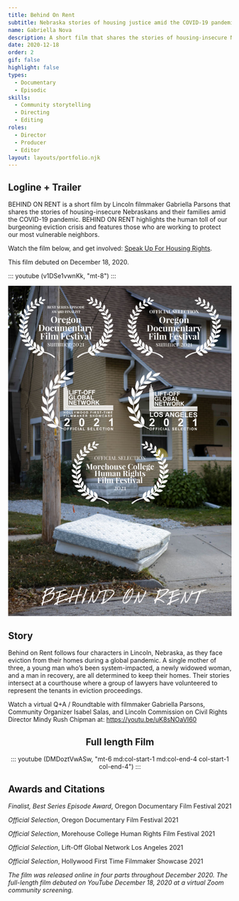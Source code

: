 ```yaml
---
title: Behind On Rent
subtitle: Nebraska stories of housing justice amid the COVID-19 pandemic
name: Gabriella Nova
description: A short film that shares the stories of housing-insecure Nebraskans and their families amid the COVID-19 pandemic.
date: 2020-12-18
order: 2
gif: false
highlight: false
types:
  - Documentary
  - Episodic
skills:
  - Community storytelling
  - Directing
  - Editing
roles:
  - Director
  - Producer
  - Editor
layout: layouts/portfolio.njk
---
```


<copy-wrap class="row-start-2 col-start-auto col-end-auto xs:col-start-1 xs:col-end-4 md:row-start-2 md:col-start-3 md:col-end-6">

## Logline + Trailer

BEHIND ON RENT is a short film by Lincoln filmmaker Gabriella Parsons that shares the stories of housing-insecure Nebraskans and their families amid the COVID-19 pandemic. BEHIND ON RENT highlights the human toll of our burgeoning eviction crisis and features those who are working to protect our most vulnerable neighbors.

Watch the film below, and get involved: [Speak Up For Housing Rights](http://SpeakUpLNK.org). 

This film debuted on December 18, 2020.

::: youtube (v1DSe1vwnKk, "mt-8") :::

</copy-wrap>

![](./assets/img/behind-on-rent/cover.jpg "row-start-3 xs:col-start-1 xs:col-end-4 md:row-start-2 md:col-start-1 md:col-end-3")

<copy-wrap class="grid-center sm:grid-center md:grid-center mt-6">

## Story

Behind on Rent follows four characters in Lincoln, Nebraska, as they face eviction from their homes during a global pandemic. A single mother of three, a young man who’s been system-impacted, a newly widowed woman, and a man in recovery, are all determined to keep their homes. Their stories intersect at a courthouse where a group of lawyers have volunteered to represent the tenants in eviction proceedings. 

Watch a virtual Q+A / Roundtable with filmmaker Gabriella Parsons, Community Organizer Isabel Salas, and Lincoln Commission on Civil Rights Director Mindy Rush Chipman at: https://youtu.be/uK8sNOaVI60

</copy-wrap>

<copy-wrap align="center" class="grid-center sm:grid-center md:grid-center mt-6">

## Full length Film

::: youtube (DMDoztVwASw, "mt-6 md:col-start-1 md:col-end-4 col-start-1 col-end-4") :::

</copy-wrap>




<copy-wrap class="grid-center xs:grid-center md:grid-center">

## Awards and Citations

<em>Finalist, Best Series Episode Award</em>, Oregon Documentary Film Festival 2021
  
<em>Official Selection</em>, Oregon Documentary Film Festival 2021
  
<em>Official Selection</em>, Morehouse College Human Rights Film Festival 2021 
  
<em>Official Selection</em>, Lift-Off Global Network Los Angeles 2021 
  
<em>Official Selection</em>, Hollywood First Time Filmmaker Showcase 2021 

<em>The film was released online in four parts throughout December 2020. The full-length film debuted on YouTube December 18, 2020 at a virtual Zoom community screening.</em>

</copy-wrap>
